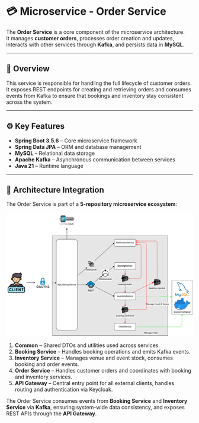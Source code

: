 # 💳 Microservice - Order Service

The **Order Service** is a core component of the microservice architecture.  
It manages **customer orders**, processes order creation and updates, interacts with other services through **Kafka**, and persists data in **MySQL**.

---

## 🚀 Overview

This service is responsible for handling the full lifecycle of customer orders.  
It exposes REST endpoints for creating and retrieving orders and consumes events from Kafka to ensure that bookings and inventory stay consistent across the system.

---

## ⚙️ Key Features

- **Spring Boot 3.5.6** – Core microservice framework  
- **Spring Data JPA** – ORM and database management  
- **MySQL** – Relational data storage  
- **Apache Kafka** – Asynchronous communication between services  
- **Java 21** – Runtime language  

---

## 🧩 Architecture Integration

The Order Service is part of a **5-repository microservice ecosystem**:

![Architecture du projet](docs/schemaProject.png)

1. **Common** – Shared DTOs and utilities used across services.  
2. **Booking Service** – Handles booking operations and emits Kafka events.  
3. **Inventory Service** – Manages venue and event stock, consumes booking and order events.  
4. **Order Service** – Handles customer orders and coordinates with booking and inventory services.  
5. **API Gateway** – Central entry point for all external clients, handles routing and authentication via Keycloak.

The Order Service consumes events from **Booking Service** and **Inventory Service** via **Kafka**, ensuring system-wide data consistency, and exposes REST APIs through the **API Gateway**.
